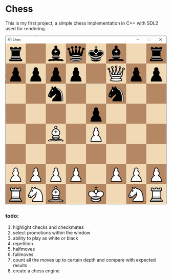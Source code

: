 # Chess

This is my first project, a simple chess implementation in C++ with SDL2 used for rendering.

![This is how the program looks like](images/readme/chess_example.PNG)

### todo:

1. highlight checks and checkmates
1. select promotions within the window
1. ability to play as white or black
1. repetition
1. halfmoves
1. fullmoves
1. count all the moves up to certain depth and compare with expected results
1. create a chess engine
